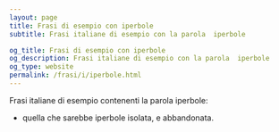 ```yaml
---
layout: page
title: Frasi di esempio con iperbole 
subtitle: Frasi italiane di esempio con la parola  iperbole

og_title: Frasi di esempio con iperbole 
og_description: Frasi italiane di esempio con la parola  iperbole
og_type: website
permalink: /frasi/i/iperbole.html
---
```


Frasi italiane di esempio contenenti la parola iperbole:


- quella che sarebbe iperbole isolata, e abbandonata.
